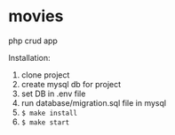 # movies
php crud app

Installation:

1. clone project
2. create mysql db for project
3. set DB in .env file
4. run database/migration.sql file in mysql
5. ```$ make install```
6. ```$ make start```
